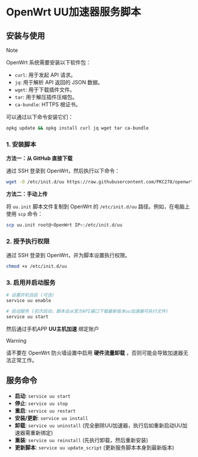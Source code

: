 # OpenWrt UU加速器服务脚本

## 安装与使用

> [!NOTE]
>
> OpenWrt 系统需要安装以下软件包：
>
> *   `curl`: 用于发起 API 请求。
> *   `jq`: 用于解析 API 返回的 JSON 数据。
> *   `wget`: 用于下载插件文件。
> *   `tar`: 用于解压插件压缩包。
> *   `ca-bundle`: HTTPS 根证书。
>
> 可以通过以下命令安装它们：
>
> ```sh
> opkg update && opkg install curl jq wget tar ca-bundle
> ```

### 1. 安装脚本

**方法一：从 GitHub 直接下载**

通过 SSH 登录到 OpenWrt，然后执行以下命令：

```sh
wget -O /etc/init.d/uu https://raw.githubusercontent.com/PKC278/openwrt-uuplugin/main/uu.init
```

**方法二：手动上传**

将 `uu.init` 脚本文件复制到 OpenWrt 的 `/etc/init.d/uu` 路径。例如，在电脑上使用 `scp` 命令：
```sh
scp uu.init root@<OpenWrt IP>:/etc/init.d/uu
```

### 2. 授予执行权限

通过 SSH 登录到 OpenWrt，并为脚本设置执行权限。
```sh
chmod +x /etc/init.d/uu
```

### 3. 启用并启动服务
```sh
# 设置开机自启 (可选)
service uu enable

# 启动服务 (初次启动，脚本会从官方API接口下载最新版本uu加速器可执行文件)
service uu start
```
然后通过手机APP **UU主机加速** 绑定账户

> [!WARNING]
>
> 请不要在 OpenWrt 防火墙设置中启用 **硬件流量卸载** ，否则可能会导致加速器无法正常工作。

## 服务命令

-   **启动**: `service uu start`
-   **停止**: `service uu stop`
-   **重启**: `service uu restart`
-   **安装/更新**: `service uu install`
-   **卸载**: `service uu uninstall` (完全删除UU加速器，执行后如重新启动UU加速器需重新绑定)
-   **重装**: `service uu reinstall` (先执行卸载，然后重新安装)
-   **更新脚本**: `service uu update_script` (更新服务脚本本身到最新版本)
